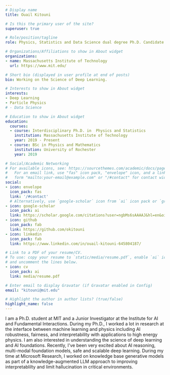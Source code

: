 ```yaml
---
# Display name
title: Ouail Kitouni

# Is this the primary user of the site?
superuser: true

# Role/position/tagline
role: Physics, Statistics and Data Science dual degree Ph.D. Candidate 

# Organizations/Affiliations to show in About widget
organizations:
- name: Massachusetts Institute of Technology 
  url: https://www.mit.edu/

# Short bio (displayed in user profile at end of posts)
bio: Working on the Science of Deep Learning.

# Interests to show in About widget
interests:
- Deep Learning 
- Particle Physics 
# - Data Science 

# Education to show in About widget
education:
  courses:
  - course: Interdisciplinary Ph.D. in  Physics and Statistics
    institution: Massachusetts Institute of Technology
    year: 2019 - Present
  - course: BSc in Physics and Mathematics
    institution: University of Rochester 
    year: 2019

# Social/Academic Networking
# For available icons, see: https://sourcethemes.com/academic/docs/page-builder/#icons
#   For an email link, use "fas" icon pack, "envelope" icon, and a link in the
#   form "mailto:your-email@example.com" or "/#contact" for contact widget.
social:
- icon: envelope
  icon_pack: fas
  link: '/#contact'
  # Alternatively, use `google-scholar` icon from `ai` icon pack or `graduation-cap`  from `fas`
- icon: google-scholar
  icon_pack: ai
  link: https://scholar.google.com/citations?user=ngbMs6sAAAAJ&hl=en&oi=ao
- icon: github
  icon_pack: fab
  link: https://github.com/okitouni
- icon: linkedin
  icon_pack: fab
  link: https://www.linkedin.com/in/ouail-kitouni-645804187/ 

# Link to a PDF of your resume/CV.
# To use: copy your resume to `static/media/resume.pdf`, enable `ai` icons in `params.toml`, 
# and uncomment the lines below.
- icon: cv
  icon_pack: ai
  link: media/resume.pdf

# Enter email to display Gravatar (if Gravatar enabled in Config)
email: "kitouni@mit.edu"

# Highlight the author in author lists? (true/false)
highlight_name: false
---
```

I am a Ph.D. student at MIT and a Junior Investigator at the Institute for AI and Fundamental Interactions. During my Ph.D., I worked a lot in research at the interface between machine learning and physics including AI robustness, fairness, and interpretability with applications to high energy physics. 
I am also interested in understanding the science of deep learning and AI foundations. Recently, I've been very excited about AI reasoning, multi-modal foundation models, safe and scalable deep learning.
During my time at Microsoft Research, I worked on knowledge base generative models as part of a knowledge-augmented LLM approach to improving interpretablilty and limit hallucination in critical environments.

<!---
{{< icon name="download" pack="fas" >}} Download my {{< staticref "media/demo_resume.pdf" "newtab" >}}resumé{{< /staticref >}}.-->
